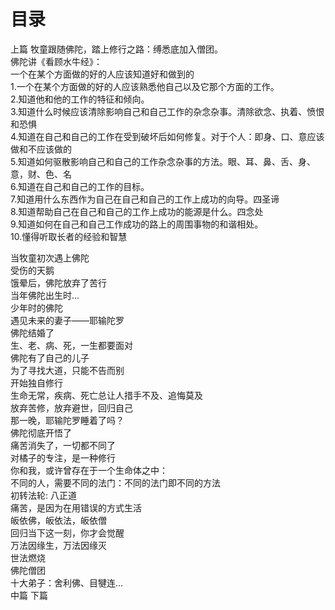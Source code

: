 # 目录
上篇
  牧童跟随佛陀，踏上修行之路：缚悉底加入僧团。       
  佛陀讲《看顾水牛经》：      
  一个在某个方面做的好的人应该知道好和做到的     
    1.一个在某个方面做的好的人应该熟悉他自己以及它那个方面的工作。     
    2.知道他和他的工作的特征和倾向。      
    3.知道什么时候应该清除影响自己和自己工作的杂念杂事。清除欲念、执着、愤恨和恐惧   
    4.知道在自己和自己的工作在受到破坏后如何修复。对于个人：即身、口、意应该做和不应该做的   
    5.知道如何驱散影响自己和自己的工作杂念杂事的方法。眼、耳、鼻、舌、身、意，财、色、名   
    6.知道在自己和自己的工作的目标。   
    7.知道用什么东西作为自己在自己和自己的工作上成功的向导。四圣谛   
    8.知道帮助自己在自己和自己的工作上成功的能源是什么。四念处   
    9.知道如何在自己和自己工作成功的路上的周围事物的和谐相处。   
    10.懂得听取长者的经验和智慧    

  当牧童初次遇上佛陀     
  受伤的天鹅      
  饿晕后，佛陀放弃了苦行    
  当年佛陀出生时...    
  少年时的佛陀    
  遇见未来的妻子——耶输陀罗   
  佛陀结婚了    
  生、老、病、死，一生都要面对   
  佛陀有了自己的儿子    
  为了寻找大道，只能不告而别    
  开始独自修行    
  生命无常，疾病、死亡总让人措手不及、追悔莫及    
  放弃苦修，放弃避世，回归自己    
  那一晚，耶输陀罗睡着了吗？   
  佛陀彻底开悟了    
  痛苦消失了，一切都不同了   
  对橘子的专注，是一种修行   
  你和我，或许曾存在于一个生命体之中：    
  不同的人，需要不同的法门：不同的法门即不同的方法    
  初转法轮: 八正道    
  痛苦，是因为在用错误的方式生活    
  皈依佛，皈依法，皈依僧    
  回归当下这一刻，你才会觉醒    
  万法因缘生，万法因缘灭   
  世法燃烧   
  佛陀僧团   
  十大弟子：舍利佛、目犍连...    
中篇
下篇
